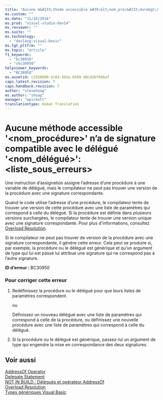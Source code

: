 ```yaml
---
title: "Aucune m&#233;thode accessible &#39;&lt;nom_proc&#233;dure&gt;&#39; n’a de signature compatible avec le d&#233;l&#233;gu&#233; &#39;&lt;nom_d&#233;l&#233;gu&#233;&gt;&#39;:&lt;liste_sous_erreurs&gt; | Microsoft Docs"
ms.custom: ""
ms.date: "11/16/2016"
ms.prod: "visual-studio-dev14"
ms.reviewer: ""
ms.suite: ""
ms.technology: 
  - "devlang-visual-basic"
ms.tgt_pltfrm: ""
ms.topic: "article"
f1_keywords: 
  - "bc30950"
  - "vbc30950"
helpviewer_keywords: 
  - "BC30950"
ms.assetid: c1938099-2c03-491e-b599-d0c43bf94baf
caps.latest.revision: 7
caps.handback.revision: 7
author: "stevehoag"
ms.author: "shoag"
manager: "wpickett"
translationtype: Human Translation
---
```

# Aucune m&#233;thode accessible &#39;&lt;nom_proc&#233;dure&gt;&#39; n’a de signature compatible avec le d&#233;l&#233;gu&#233; &#39;&lt;nom_d&#233;l&#233;gu&#233;&gt;&#39;:&lt;liste_sous_erreurs&gt;
Une instruction d’assignation assigne l’adresse d’une procédure à une variable de délégué, mais le compilateur ne peut pas trouver une version de la procédure avec une signature correspondante.  
  
 Quand le code utilise l’adresse d’une procédure, le compilateur tente de trouver une version de cette procédure avec une liste de paramètres qui correspond à celle du délégué. Si la procédure est définie dans plusieurs versions surchargées, le compilateur tente de trouver une version unique avec une signature correspondante. Pour plus d'informations, consultez [Overload Resolution](../../visual-basic/programming-guide/language-features/procedures/overload-resolution.md).  
  
 Si le compilateur ne peut pas trouver de version de la procédure avec une signature correspondante, il génère cette erreur. Cela peut se produire si, par exemple, la procédure ou le délégué est générique et qu’un argument de type qui lui est passé lui attribue une signature qui ne correspond pas à l’autre signature.  
  
 **ID d’erreur :** BC30950  
  
### Pour corriger cette erreur  
  
1.  Redéfinissez la procédure ou le délégué pour que leurs listes de paramètres correspondent.  
  
     ou  
  
     Définissez un nouveau délégué avec une liste de paramètres qui correspond à celle de la procédure, ou définissez une nouvelle procédure avec une liste de paramètres qui correspond à celle du délégué.  
  
2.  Si la procédure ou le délégué est générique, passez\-lui un argument de type qui engendre la mise en correspondance des deux signatures.  
  
## Voir aussi  
 [AddressOf Operator](../../visual-basic/language-reference/operators/addressof-operator.md)   
 [Delegate Statement](../../visual-basic/language-reference/statements/delegate-statement.md)   
 [NOT IN BUILD : Délégués et opérateur AddressOf](http://msdn.microsoft.com/fr-fr/7b2ed932-8598-4355-b2f7-5cedb23ee86f)   
 [Overload Resolution](../../visual-basic/programming-guide/language-features/procedures/overload-resolution.md)   
 [Types génériques Visual Basic](../../visual-basic/programming-guide/language-features/data-types/generic-types.md)